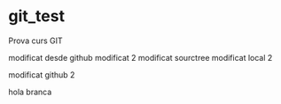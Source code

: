 # git_test
Prova curs GIT


modificat desde github
modificat 2
modificat sourctree
modificat local 2


modificat github 2


hola branca
